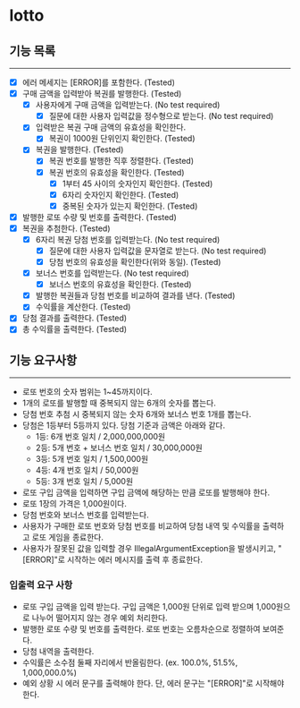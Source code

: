 # lotto

## 기능 목록

---

- [x] 에러 메세지는 [ERROR]를 포함한다. (Tested)
- [x] 구매 금액을 입력받아 복권를 발행한다. (Tested)
  - [x] 사용자에게 구매 금액을 입력받는다. (No test required)
    - [x] 질문에 대한 사용자 입력값을 정수형으로 받는다. (No test required)
  - [x] 입력받은 복권 구매 금액의 유효성을 확인한다. 
    - [x] 복권이 1000원 단위인지 확인한다. (Tested)
  - [x] 복권을 발행한다. (Tested)
    - [x] 복권 번호를 발행한 직후 정렬한다. (Tested)
    - [x] 복권 번호의 유효성을 확인한다. (Tested)
      - [x] 1부터 45 사이의 숫자인지 확인한다. (Tested)
      - [x] 6자리 숫자인지 확인한다. (Tested)
      - [x] 중복된 숫자가 있는지 확인한다. (Tested)
- [x] 발행한 로또 수량 및 번호를 출력한다. (Tested)
- [x] 복권을 추첨한다. (Tested)
  - [x] 6자리 복권 당첨 번호를 입력받는다. (No test required)
    - [x] 질문에 대한 사용자 입력값을 문자열로 받는다. (No test required)
    - [x] 당첨 번호의 유효성을 확인한다(위와 동일). (Tested)
  - [x] 보너스 번호를 입력받는다. (No test required)
    - [x] 보너스 번호의 유효성을 확인한다. (Tested)
  - [x] 발행한 복권들과 당첨 번호를 비교하여 결과를 낸다. (Tested)
  - [x] 수익률을 계산한다. (Tested)
- [x] 당첨 결과를 출력한다. (Tested)
- [x] 총 수익률을 출력한다. (Tested)

## 기능 요구사항

---

- 로또 번호의 숫자 범위는 1~45까지이다.
- 1개의 로또를 발행할 때 중복되지 않는 6개의 숫자를 뽑는다.
- 당첨 번호 추첨 시 중복되지 않는 숫자 6개와 보너스 번호 1개를 뽑는다.
- 당첨은 1등부터 5등까지 있다. 당첨 기준과 금액은 아래와 같다.
    - 1등: 6개 번호 일치 / 2,000,000,000원
    - 2등: 5개 번호 + 보너스 번호 일치 / 30,000,000원
    - 3등: 5개 번호 일치 / 1,500,000원
    - 4등: 4개 번호 일치 / 50,000원
    - 5등: 3개 번호 일치 / 5,000원
- 로또 구입 금액을 입력하면 구입 금액에 해당하는 만큼 로또를 발행해야 한다.
- 로또 1장의 가격은 1,000원이다.
- 당첨 번호와 보너스 번호를 입력받는다.
- 사용자가 구매한 로또 번호와 당첨 번호를 비교하여 당첨 내역 및 수익률을 출력하고 로또 게임을 종료한다.
- 사용자가 잘못된 값을 입력할 경우 IllegalArgumentException을 발생시키고, "[ERROR]"로 시작하는 에러 메시지를 출력 후 종료한다.

### 입출력 요구 사항
  - 로또 구입 금액을 입력 받는다. 구입 금액은 1,000원 단위로 입력 받으며 1,000원으로 나누어 떨어지지 않는 경우 예외 처리한다.
  - 발행한 로또 수량 및 번호를 출력한다. 로또 번호는 오름차순으로 정렬하여 보여준다.
  - 당첨 내역을 출력한다.
  - 수익률은 소수점 둘째 자리에서 반올림한다. (ex. 100.0%, 51.5%, 1,000,000.0%)
  - 예외 상황 시 에러 문구를 출력해야 한다. 단, 에러 문구는 "[ERROR]"로 시작해야 한다.